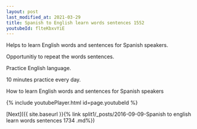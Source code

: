 ```yaml
---
layout: post
last_modified_at: 2021-03-29
title: Spanish to English learn words sentences 1552 
youtubeId: flteKbxvYiE
---
```

 
 
Helps to learn English words and sentences for Spanish speakers.

Opportunitiy to repeat the words sentences. 

Practice English language. 
 
10 minutes practice every day. 
 
How to learn English words and sentences for Spanish speakers 
 
{% include youtubePlayer.html id=page.youtubeId %}
 
 
[Next]({{ site.baseurl }}{% link  split1/_posts/2016-09-09-Spanish to english learn words sentences 1734 .md%})
 
